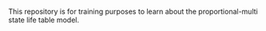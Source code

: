 This repository is for training purposes to learn about the proportional-multi state life table model. 
